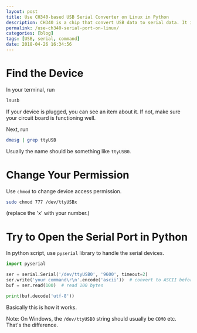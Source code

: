 ```yaml
---
layout: post
title: Use CH340-based USB Serial Converter on Linux in Python
description: CH340 is a chip that convert USB data to serial data. It is helpful when you want to do serial communication with your circuit board. Usually I write Python scripts to interact with serial devices.
permalink: /use-ch340-serial-port-on-linux/
categories: [blog]
tags: [USB, serial, command]
date: 2018-04-26 16:34:56
---
```


# Find the Device

In your terminal, run

```sh
lsusb
```

If your device is plugged, you can see an item about it. If not, make sure your circuit board is functioning well.

Next, run

```sh
dmesg | grep ttyUSB
```

Usually the name should be something like `ttyUSB0`.

# Change Your Permission

Use `chmod` to change device access permission.

```sh
sudo chmod 777 /dev/ttyUSBx
```

(replace the 'x' with your number.)

# Try to Open the Serial Port in Python

In python script, use `pyserial` library to handle the serial devices.

```python
import pyserial

ser = serial.Serial('/dev/ttyUSB0', '9600', timeout=2)
ser.write('your command\r\n'.encode('ascii'))  # convert to ASCII before sending it
buf = ser.read(100)  # read 100 bytes

print(buf.decode('utf-8'))
```

Basically this is how it works.

Note: On Windows, the `/dev/ttyUSB0` string should usually be `COM0` etc. That's the difference.
